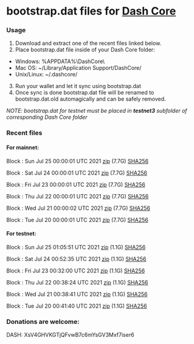 # bootstrap.dat files for [Dash Core](https://github.com/dashpay/dash)

### Usage

1. Download and extract one of the recent files linked below.
2. Place bootstrap.dat file inside of your Dash Core folder:
 - Windows: %APPDATA%\DashCore\
 - Mac OS: ~/Library/Application Support/DashCore/
 - Unix/Linux: ~/.dashcore/
3. Run your wallet and let it sync using bootstrap.dat
4. Once sync is done bootstrap.dat file will be renamed to bootstrap.dat.old automagically and can be safely removed.

_NOTE: bootstrap.dat for testnet must be placed in **testnet3** subfolder of corresponding Dash Core folder_

### Recent files

#### For mainnet:

Block [](https://insight.dash.org/insight/block/): Sun Jul 25 00:00:01 UTC 2021 [zip](https://dash-bootstrap.ams3.digitaloceanspaces.com/mainnet/2021-07-25/bootstrap.dat.zip) (7.7G) [SHA256](https://dash-bootstrap.ams3.digitaloceanspaces.com/mainnet/2021-07-25/sha256.txt)

Block [](https://insight.dash.org/insight/block/): Sat Jul 24 00:00:01 UTC 2021 [zip](https://dash-bootstrap.ams3.digitaloceanspaces.com/mainnet/2021-07-24/bootstrap.dat.zip) (7.7G) [SHA256](https://dash-bootstrap.ams3.digitaloceanspaces.com/mainnet/2021-07-24/sha256.txt)

Block [](https://insight.dash.org/insight/block/): Fri Jul 23 00:00:01 UTC 2021 [zip](https://dash-bootstrap.ams3.digitaloceanspaces.com/mainnet/2021-07-23/bootstrap.dat.zip) (7.7G) [SHA256](https://dash-bootstrap.ams3.digitaloceanspaces.com/mainnet/2021-07-23/sha256.txt)

Block [](https://insight.dash.org/insight/block/): Thu Jul 22 00:00:01 UTC 2021 [zip](https://dash-bootstrap.ams3.digitaloceanspaces.com/mainnet/2021-07-22/bootstrap.dat.zip) (7.7G) [SHA256](https://dash-bootstrap.ams3.digitaloceanspaces.com/mainnet/2021-07-22/sha256.txt)

Block [](https://insight.dash.org/insight/block/): Wed Jul 21 00:00:02 UTC 2021 [zip](https://dash-bootstrap.ams3.digitaloceanspaces.com/mainnet/2021-07-21/bootstrap.dat.zip) (7.7G) [SHA256](https://dash-bootstrap.ams3.digitaloceanspaces.com/mainnet/2021-07-21/sha256.txt)

Block [](https://insight.dash.org/insight/block/): Tue Jul 20 00:00:01 UTC 2021 [zip](https://dash-bootstrap.ams3.digitaloceanspaces.com/mainnet/2021-07-20/bootstrap.dat.zip) (7.7G) [SHA256](https://dash-bootstrap.ams3.digitaloceanspaces.com/mainnet/2021-07-20/sha256.txt)


#### For testnet:

Block [](https://testnet-insight.dashevo.org/insight/block/): Sun Jul 25 01:05:51 UTC 2021 [zip](https://dash-bootstrap.ams3.digitaloceanspaces.com/testnet/2021-07-25/bootstrap.dat.zip) (1.1G) [SHA256](https://dash-bootstrap.ams3.digitaloceanspaces.com/testnet/2021-07-25/sha256.txt)

Block [](https://testnet-insight.dashevo.org/insight/block/): Sat Jul 24 00:52:35 UTC 2021 [zip](https://dash-bootstrap.ams3.digitaloceanspaces.com/testnet/2021-07-24/bootstrap.dat.zip) (1.1G) [SHA256](https://dash-bootstrap.ams3.digitaloceanspaces.com/testnet/2021-07-24/sha256.txt)

Block [](https://testnet-insight.dashevo.org/insight/block/): Fri Jul 23 00:32:00 UTC 2021 [zip](https://dash-bootstrap.ams3.digitaloceanspaces.com/testnet/2021-07-23/bootstrap.dat.zip) (1.1G) [SHA256](https://dash-bootstrap.ams3.digitaloceanspaces.com/testnet/2021-07-23/sha256.txt)

Block [](https://testnet-insight.dashevo.org/insight/block/): Thu Jul 22 00:38:24 UTC 2021 [zip](https://dash-bootstrap.ams3.digitaloceanspaces.com/testnet/2021-07-22/bootstrap.dat.zip) (1.1G) [SHA256](https://dash-bootstrap.ams3.digitaloceanspaces.com/testnet/2021-07-22/sha256.txt)

Block [](https://testnet-insight.dashevo.org/insight/block/): Wed Jul 21 00:38:41 UTC 2021 [zip](https://dash-bootstrap.ams3.digitaloceanspaces.com/testnet/2021-07-21/bootstrap.dat.zip) (1.1G) [SHA256](https://dash-bootstrap.ams3.digitaloceanspaces.com/testnet/2021-07-21/sha256.txt)

Block [](https://testnet-insight.dashevo.org/insight/block/): Tue Jul 20 00:41:40 UTC 2021 [zip](https://dash-bootstrap.ams3.digitaloceanspaces.com/testnet/2021-07-20/bootstrap.dat.zip) (1.1G) [SHA256](https://dash-bootstrap.ams3.digitaloceanspaces.com/testnet/2021-07-20/sha256.txt)


### Donations are welcome:

DASH: XsV4GHVKGTjQFvwB7c6mYsGV3Mxf7iser6
